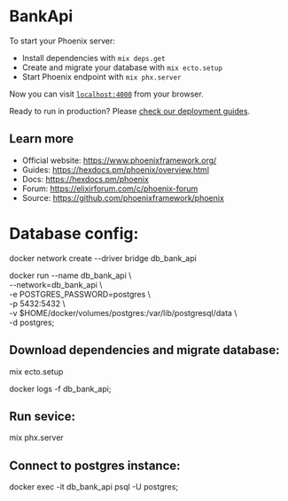 # BankApi

To start your Phoenix server:

  * Install dependencies with `mix deps.get`
  * Create and migrate your database with `mix ecto.setup`
  * Start Phoenix endpoint with `mix phx.server`

Now you can visit [`localhost:4000`](http://localhost:4000) from your browser.

Ready to run in production? Please [check our deployment guides](https://hexdocs.pm/phoenix/deployment.html).

## Learn more

  * Official website: https://www.phoenixframework.org/
  * Guides: https://hexdocs.pm/phoenix/overview.html
  * Docs: https://hexdocs.pm/phoenix
  * Forum: https://elixirforum.com/c/phoenix-forum
  * Source: https://github.com/phoenixframework/phoenix

# Database config:

docker network create --driver bridge db_bank_api

docker run --name db_bank_api \ \
--network=db_bank_api \ \
-e POSTGRES_PASSWORD=postgres \ \
-p 5432:5432 \ \
-v $HOME/docker/volumes/postgres:/var/lib/postgresql/data \ \
-d postgres;

## Download dependencies and migrate database:

mix ecto.setup

docker logs -f db_bank_api;

## Run sevice:
mix phx.server

## Connect to postgres instance:

docker exec -it db_bank_api psql -U postgres;

